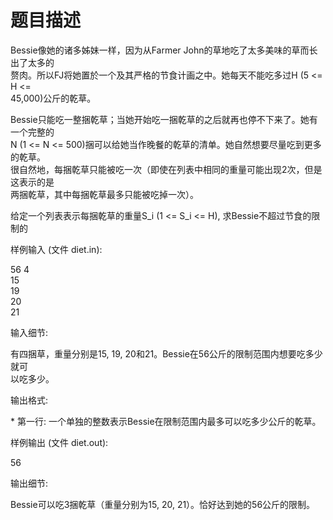# 题目描述


<p>
Bessie像她的诸多姊妹一样，因为从Farmer John的草地吃了太多美味的草而长出了太多的<br/>
赘肉。所以FJ将她置於一个及其严格的节食计画之中。她每天不能吃多过H (5 &lt;= H &lt;=<br/>
45,000)公斤的乾草。
</p>
<p>
Bessie只能吃一整捆乾草；当她开始吃一捆乾草的之后就再也停不下来了。她有一个完整的<br/>
N (1 &lt;= N &lt;= 500)捆可以给她当作晚餐的乾草的清单。她自然想要尽量吃到更多的乾草。<br/>
很自然地，每捆乾草只能被吃一次（即使在列表中相同的重量可能出现2次，但是这表示的是<br/>
两捆乾草，其中每捆乾草最多只能被吃掉一次）。
</p>
<p>
给定一个列表表示每捆乾草的重量S_i (1 &lt;= S_i &lt;= H), 求Bessie不超过节食的限制的
</p>
<p>
样例输入 (文件 diet.in):
</p>
<p>
56 4<br/>
15<br/>
19<br/>
20<br/>
21
</p>
<p>
输入细节:
</p>
<p>
有四捆草，重量分别是15, 19, 20和21。Bessie在56公斤的限制范围内想要吃多少就可<br/>
以吃多少。
</p>
<p>
输出格式:
</p>
<p>
* 第一行: 一个单独的整数表示Bessie在限制范围内最多可以吃多少公斤的乾草。
</p>
<p>
样例输出 (文件 diet.out):
</p>
<p>
56
</p>
<p>
输出细节:
</p>
<p>
Bessie可以吃3捆乾草（重量分别为15, 20, 21）。恰好达到她的56公斤的限制。
</p>
